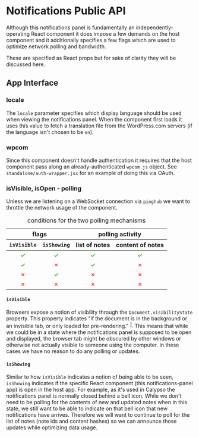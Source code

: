 # Notifications Public API

Although this notifications panel is fundamentally an independently-operating React component it does impose a few demands on the host component and it additionally specifies a few flags which are used to optimize network polling and bandwidth.

These are specified as React props but for sake of clarity they will be discussed here.

## App Interface

### locale

The `locale` parameter specifies which display language should be used when viewing the notifications panel. When the component first loads it uses this value to fetch a translation file from the WordPress.com servers (if the language isn't chosen to be `en`).

### wpcom

Since this component doesn't handle authentication it requires that the host component pass along an already-authenticated `wpcom.js` object. See `standalone/auth-wrapper.jsx` for an example of doing this via OAuth.

### isVisible, isOpen - polling

Unless we are listening on a WebSocket connection via `pinghub` we want to throttle the network usage of the component.

<table>
<caption>conditions for the two polling mechanisms</caption>
<thead>
<tr>
<th colspan="2">flags</th>
<th colspan="2">polling activity</th>
</tr>
<th><code>isVisible</code></th>
<th><code>isShowing</code></th>
<th>list of notes</th>
<th>content of notes</th>
</tr>
</thead>
<tbody>
<tr>
<td align="center"><span style="color: green;">✓</span></td>
<td align="center"><span style="color: green;">✓</span></td>
<td align="center"><span style="color: green;">✓</span></td>
<td align="center"><span style="color: green;">✓</span></td>
</tr>
<tr>
<td align="center"><span style="color: green;">✓</span></td>
<td align="center"><span style="color: red;">✗</span></td>
<td align="center"><span style="color: green;">✓</span></td>
<td align="center"><span style="color: red;">✗</span></td>
</tr>
<tr>
<td align="center"><span style="color: red;">✗</span></td>
<td align="center"><span style="color: green;">✓</span></td>
<td align="center"><span style="color: red;">✗</span></td>
<td align="center"><span style="color: red;">✗</span></td>
</tr>
<tr>
<td align="center"><span style="color: red;">✗</span></td>
<td align="center"><span style="color: red;">✗</span></td>
<td align="center"><span style="color: red;">✗</span></td>
<td align="center"><span style="color: red;">✗</span></td>
</tr>
</tbody>
</table>

#### `isVisible`

Browsers expose a notion of visibility through the `Document.visibilityState` property. This property indicates "if the document is in the background or an invisible tab, or only loaded for pre-rendering." <sup>[1][visibility]</sup>. This means that while we could be in a state where the notifications panel is supposed to be open and displayed, the browser tab might be obscured by other windows or otherwise not actually visible to someone using the computer. In these cases we have no reason to do any polling or updates.

#### `isShowing`

Similar to how `isVisible` indicates a notion of being able to be seen, `isShowing` indicates if the specific React component (this notifications-panel app) is open in the host app. For example, as it's used in Calypso the notifications panel is normally closed behind a bell icon. While we don't need to be polling for the contents of new and updated notes when in this state, we still want to be able to indicate on that bell icon that new notifications have arrives. Therefore we will want to continue to poll for the list of notes (note ids and content hashes) so we can announce those updates while optimizing data usage.


[visibility]: https://developer.mozilla.org/en-US/docs/Web/API/Document/visibilityState
